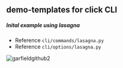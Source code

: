 ## demo-templates for click CLI

##### Inital example using lasagna

- Reference `cli/commands/lasagna.py`
- Reference `cli/options/lasagna.py`

![garfieldgithub2](https://github.com/user-attachments/assets/a333874e-9726-4546-b8dc-839afa9fb5c4)
